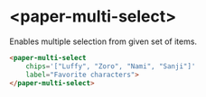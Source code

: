 # \<paper-multi-select\>

Enables multiple selection from given set of items.

<!---
```html
<custom-element-demo>
  <template>
    <script src="../webcomponentsjs/webcomponents-lite.js"></script>
    <link rel="import" href="../paper-multi-select/paper-multi-select.html">
    <next-code-block></next-code-block>
  </template>
</custom-element-demo>
```
-->
```html
<paper-multi-select
	chips='["Luffy", "Zoro", "Nami", "Sanji"]'
	label="Favorite characters">
</paper-multi-select>
```
